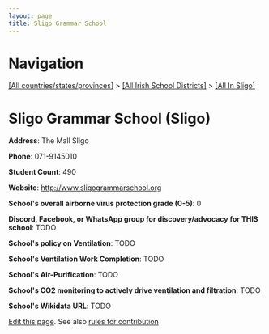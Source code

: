 ```yaml
---
layout: page
title: Sligo Grammar School
---
```

# Navigation

[[All countries/states/provinces]](../../..) > [[All Irish School Districts]](../..) > [[All In Sligo]](..)

# Sligo Grammar School (Sligo)

**Address**: The Mall Sligo

**Phone**: 071-9145010

**Student Count**: 490

**Website**: <http://www.sligogrammarschool.org>

**School's overall airborne virus protection grade (0-5)**: 0

**Discord, Facebook, or WhatsApp group for discovery/advocacy for THIS school**: TODO

**School's policy on Ventilation**: TODO

**School's Ventilation Work Completion**: TODO

**School's Air-Purification**: TODO

**School's CO2 monitoring to actively drive ventilation and filtration**: TODO

**School's Wikidata URL**: TODO


[Edit this page](https://github.com/ventilate-schools/Ireland/edit/main/./Sligo/Sligo_Grammar_School.md). See also [rules for contribution](../../../contribution-rules/)